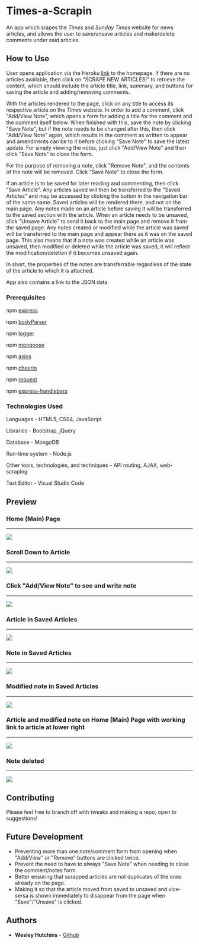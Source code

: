 # Times-a-Scrapin

An app which srapes the *Times* and *Sunday Times* website for news articles, and allows the user to save/unsave articles and make/delete comments under said articles.


## How to Use

User opens application via the Heroku [link](https://times-a-scrapin.herokuapp.com/) to the homepage. If there are no articles available, then click on "SCRAPE NEW ARTICLES!" to retrieve the content, which should include the article title, link, summary, and buttons for saving the article and adding/removing comments. 

With the articles rendered to the page, click on any title to access its respective article on the *Times* website. In order to add a comment, click "Add/View Note", which opens a form for adding a title for the comment and the comment itself below. When finished with this, save the note by clicking "Save Note", but if the note needs to be changed after this, then click "Add/View Note" again, which results in the comment as written to appear and amendments can be to it before clicking "Save Note" to save the latest update. For simply viewing the notes, just click "Add/View Note" and then click "Save Note" to close the form.

For the purpose of removing a note, click "Remove Note", and the contents of the note will be removed. Click "Save Note" to close the form. 

If an article is to be saved for later reading and commenting, then click "Save Article". Any articles saved will then be transferred to the "Saved Articles" and may be accessed by clicking the button in the navigation bar of the same name. Saved articles will be rendered there, and not on the main page. Any notes made on an article before saving it will be transferred to the saved section with the article. When an article needs to be unsaved, click "Unsave Article" to send it back to the main page and remove it from the saved page. Any notes created or modified while the article was saved will be transferred to the main page and appear there as it was on the saved page. This also means that if a note was created while an article was unsaved, then modified or deleted while the article was saved, it will reflect the modification/deletion if it becomes unsaved again.

In short, the properties of the notes are transferrable regardless of the state of the article to which it is attached.

App also contains a link to the JSON data.


### Prerequisites

npm [express](https://www.npmjs.com/package/express)

npm [bodyParser](https://www.npmjs.com/package/body-parser)

npm [logger](https://www.npmjs.com/package/morgan)

npm [mongoose](https://www.npmjs.com/package/mongoose)

npm [axios](https://www.npmjs.com/package/axios)

npm [cheerio](https://www.npmjs.com/package/cheerio)

npm [request](https://www.npmjs.com/package/request)

npm [express-handlebars](https://www.npmjs.com/package/express-handlebars)


### Technologies Used

Languages - HTML5, CSS4, JavaScript

Libraries - Bootstrap, jQuery

Database - MongoDB

Run-time system - Node.js

Other tools, technologies, and techniques - API routing, AJAX, web-scraping

Text Editor - Visual Studio Code


## Preview

### Home (Main) Page
- - - -
<img src="screenshots/times-1.PNG"/>

### Scroll Down to Article
- - - -
<img src="screenshots/times-2.PNG"/>

### Click "Add/View Note" to see and write note
- - - -
<img src="screenshots/times-3.PNG"/>

### Article in Saved Articles
- - - -
<img src="screenshots/times-4.PNG"/>

### Note in Saved Articles
- - - -
<img src="screenshots/times-5.PNG"/>

### Modified note in Saved Articles
- - - -
<img src="screenshots/times-6.PNG"/>

### Article and modified note on Home (Main) Page with working link to article at lower right
- - - -
<img src="screenshots/times-7.PNG"/>

### Note deleted
- - - -
<img src="screenshots/times-8.PNG"/>


## Contributing

Please feel free to branch off with tweaks and making a repo; open to suggestions!


## Future Development

* Preventing more than one note/comment form from opening when "Add/View" or "Remove" buttons are clicked twice.
* Prevent the need to have to always "Save Note" when needing to close the comment/notes form.
* Better ensuring that scrapped articles are not duplicates of the ones already on the page.
* Making it so that the article moved from saved to unsaved and vice-sersa is shown immediately to disappear from the page when "Save"/"Unsave" is clicked.


## Authors

* **Wesley Hutchins** - [Github](https://github.com/WesPres1990)